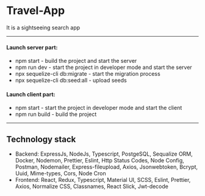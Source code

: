 # Travel-App
It is a sightseeing search app
***
#### Launch server part:
- npm start - build the project and start the server
- npm run dev - start the project in developer mode and start the server
- npx sequelize-cli db:migrate - start the migration process
- npx sequelize-cli db:seed:all - upload seeds
#### Launch client part:
- npm start - start the project in developer mode and start the client
- npm run build - build the project
***
## Technology stack
- Backend: ExpressJs, NodeJs, Typescript, PostgeSQL, Sequalize ORM, Docker, Nodemon, Prettier, Eslint, Http Status Codes, Node Config, Postman, Nodemailer, Express-fileupload, Axios, Jsonwebtoken, Bcrypt, Uuid, Mime-types, Cors, Node Cron
- Frontend: React, Redux, Typescript, Material UI, SCSS, Eslint, Prettier, Axios, Normalize CSS, Classnames, React Slick, Jwt-decode
